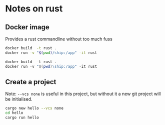 # Notes on rust
## Docker image
Provides a rust commandline without too much fuss

```bash
docker build  -t rust .
docker run -v "$(pwd)/ship:/app" -it rust
```

```powershell
docker build  -t rust .
docker run -v "$(pwd)\ship:/app" -it rust
```

## Create a project

Note: `--vcs none` is useful in this project, but without it a new git project will be initialised.

```bash
cargo new hello --vcs none
cd hello
cargo run hello
```